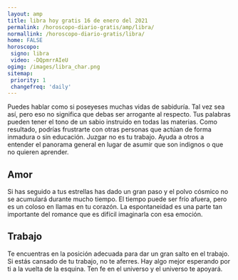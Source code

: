 ```yaml
---
layout: amp
title: libra hoy gratis 16 de enero del 2021 
permalink: /horoscopo-diario-gratis/amp/libra/
normallink: /horoscopo-diario-gratis/libra/
home: FALSE
horoscopo:
 signo: libra
 video: -DQpmrrAIeU
ogimg: /images/libra_char.png
sitemap:
 priority: 1
 changefreq: 'daily'
---
```



Puedes hablar como si poseyeses muchas vidas de sabiduría. Tal vez sea así, pero eso no significa que debas ser arrogante al respecto. Tus palabras pueden tener el tono de un sabio instruido en todas las materias. Como resultado, podrías frustrarte con otras personas que actúan de forma inmadura o sin educación. Juzgar no es tu trabajo. Ayuda a otros a entender el panorama general en lugar de asumir que son indignos o que no quieren aprender.

## Amor

Si has seguido a tus estrellas has dado un gran paso y el polvo cósmico no se acumulará durante mucho tiempo. El tiempo puede ser frío afuera, pero es un coloso en llamas en tu corazón. La espontaneidad es una parte tan importante del romance que es difícil imaginarla con esa emoción.

## Trabajo

Te encuentras en la posición adecuada para dar un gran salto en el trabajo. Si estás cansado de tu trabajo, no te aferres. Hay algo mejor esperando por ti a la vuelta de la esquina. Ten fe en el universo y el universo te apoyará.